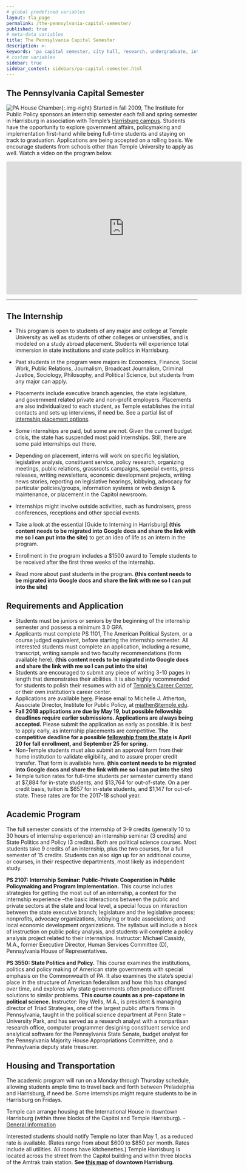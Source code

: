 ```yaml
---
# global predefined variables
layout: tla_page
permalink: /the-pennsylvania-capital-semester/
published: true
# meta-data variables
title: The Pennsylvania Capital Semester
description: >-
keywords: 'pa capital semester, city hall, research, undergraduate, internship'
# custom variables
sidebar: true
sidebar_content: sidebars/pa-capital-semester.html
---
```

## The Pennsylvania Capital Semester
![PA House Chamber]({{site.baseurl}}/media/PAHouseChamber_001.jpeg){:.img-right}
Started in fall 2009, The Institute for Public Policy sponsors an internship semester each fall and spring semester in Harrisburg in association with Temple’s [Harrisburg campus](http://www.temple.edu/harrisburg/). Students have the opportunity to explore government affairs, policymaking and implementation first-hand while being full-time students and staying on track to graduation. Applications are being accepted on a rolling basis. We encourage students from schools other than Temple University to apply as well. Watch a video on the program below.
<div align="center"><iframe width="620" height="349" src="https://www.youtube.com/embed/HWezXc_d0tA" frameborder="0" allow="autoplay; encrypted-media" allowfullscreen></iframe></div>

___

## The Internship
- This program is open to students of any major and college at Temple University as well as students of other colleges or universities, and is modeled on a study abroad placement. Students will experience total immersion in state institutions and state politics in Harrisburg.
- Past students in the program were majors in: Economics, Finance, Social Work, Public Relations, Journalism, Broadcast Journalism, Criminal Justice, Sociology, Philosophy, and Political Science, but students from any major can apply.
- Placements include executive branch agencies, the state legislature, and government related private and non-profit employers. Placements are also individualized to each student, as Temple establishes the initial contacts and sets up interviews, if need be. See a partial list of [internship placement options](https://liberalarts.temple.edu/sites/liberalarts/files/PACapitalSemesterInternshipSites.pdf).
- Some internships are paid, but some are not. Given the current budget crisis, the state has suspended most paid internships. Still, there are some paid internships out there.
- Depending on placement, interns will work on specific legislation, legislative analysis, constituent service, policy research, organizing meetings, public relations, grassroots campaigns, special events, press releases, writing newsletters, economic development projects, writing news stories, reporting on legislative hearings, lobbying, advocacy for particular policies/groups, information systems or web design & maintenance, or placement in the Capitol newsroom.

- Internships might involve outside activities, such as fundraisers, press conferences, receptions and other special events.
- Take a look at the essential [Guide to Interning in Harrisburg] **(this content needs to be migrated into Google docs and share the link with me so I can put into the site)** to get an idea of life as an intern in the program.
- Enrollment in the program includes a $1500 award to Temple students to be received after the first three weeks of the internship.
- Read more about past students in the program. **(this content needs to be migrated into Google docs and share the link with me so I can put into the site)**

## Requirements and Application
- Students must be juniors or seniors by the beginning of the internship semester and possess a minimum 3.0 GPA.
- Applicants must complete PS 1101, The American Political System, or a course judged equivalent, before starting the internship semester.
All interested students must complete an application, including a resume, transcript, writing sample and two faculty recommendations (form available here). **(this content needs to be migrated into Google docs and share the link with me so I can put into the site)**
- Students are encouraged to submit any piece of writing 3-10 pages in length that demonstrates their abilities. It is also highly recommended for students to polish their resumes with aid of [Temple’s Career Center](http://www.temple.edu/studentaffairs/careercenter/), or their own institution’s career center.
- Applications are available [here](https://form.jotform.com/CVE13/the-pennsylvania-capital-semester-a		
). Please email to Michelle J. Atherton, Associate Director, Institute for Public Policy, at [mjather@temple.edu](mailto:mjather@temple.edu).
- **Fall 2018 applications are due by May 19, but possible fellowship deadlines require earlier submissions. Applications are always being accepted.** Please submit the application as early as possible. It is best to apply early, as internship placements are competitive. **The competitive deadline for a possible [fellowship from the state](http://www.pahousefellowship.us/) is April 20 for fall enrollment, and September 25 for spring.**
- Non-Temple students must also submit an approval form from their home institution to validate eligibility, and to assure proper credit transfer. That form is available here. **(this content needs to be migrated into Google docs and share the link with me so I can put into the site)**
- Temple tuition rates for full-time students per semester currently stand at $7,884 for in-state students, and $13,764 for out-of-state. On a per credit basis, tuition is $657 for in-state students, and $1,147 for out-of-state. These rates are for the 2017-18 school year.

## Academic Program
The full semester consists of the internship of 3-9 credits (generally 10 to 30 hours of internship experience) an internship seminar (3 credits) and State Politics and Policy (3 credits). Both are political science courses. Most students take 9 credits of an internship, plus the two courses, for a full semester of 15 credits. Students can also sign up for an additional course, or courses, in their respective departments, most likely as independent study.

**PS 2107: Internship Seminar: Public-Private Cooperation in Public Policymaking and Program Implementation.** This course includes strategies for getting the most out of an internship, a context for the internship experience –the basic interactions between the public and private sectors at the state and local level, a special focus on interaction between the state executive branch; legislature and the legislative process; nonprofits, advocacy organizations, lobbying or trade associations; and local economic development organizations. The syllabus will include a block of instruction on public policy analysis, and students will complete a policy analysis project related to their internships. Instructor: Michael Cassidy, M.A., former Executive Director, Human Services Committee (D), Pennsylvania House of Representatives.

**PS 3550: State Politics and Policy.** This course examines the institutions, politics and policy making of American state governments with special emphasis on the Commonwealth of PA. It also examines the state’s special place in the structure of American federalism and how this has changed over time, and explores why state governments often produce different solutions to similar problems. **This course counts as a pre-capstone in political science.** Instructor: Roy Wells, M.A., is president & managing director of Triad Strategies, one of the largest public affairs firms in Pennsylvania, taught in the political science department at Penn State – University Park, and has served as a research analyst with a nonpartisan research office, computer programmer designing constituent service and analytical software for the Pennsylvania State Senate, budget analyst for the Pennsylvania Majority House Appropriations Committee, and a Pennsylvania deputy state treasurer.

## Housing and Transportation
The academic program will run on a Monday through Thursday schedule, allowing students ample time to travel back and forth between Philadelphia and Harrisburg, if need be. Some internships might require students to be in Harrisburg on Fridays.

Temple can arrange housing at the International House in downtown Harrisburg (within three blocks of the Capitol and Temple Harrisburg). - [General information](http://www.ihousehbg.org/)

Interested students should notify Temple no later than May 1, as a reduced rate is available. (Rates range from about $600 to $850 per month. Rates include all utilities. All rooms have kitchenettes.)
Temple Harrisburg is located across the street from the Capitol building and within three blocks of the Amtrak train station. **See [this map](http://maps.google.com/maps/ms?msa=0&msid=113560990669779833771.000478319d92d0605eb21&hl=en&ie=UTF8&ll=40.262843,-76.87976&spn=0.007401,0.01649&z=17) of downtown Harrisburg.**
